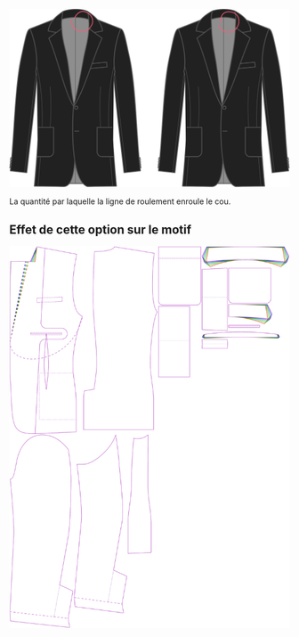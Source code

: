 
![Hauteur du col de la ligne de rouleau](rolllinecollarheight.svg)

La quantité par laquelle la ligne de roulement enroule le cou.


## Effet de cette option sur le motif
![Cette image montre l'effet de cette option en superposant plusieurs variantes qui ont une valeur différente pour cette option](jaeger_rolllinecollarheight_sample.svg "Effet de cette option sur le motif")